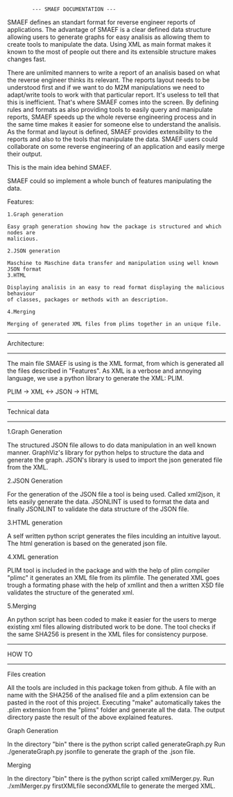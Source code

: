 			---	SMAEF DOCUMENTATION	---


SMAEF defines an standart format for reverse engineer reports of applications. The advantage of SMAEF is a clear defined data structure allowing users to generate graphs for easy analisis as allowing them to create tools to manipulate the data. Using XML as main format makes it known to the most of people out there and its extensible structure makes changes fast.

There are unlimited manners to write a report of an analisis based on what the reverse
engineer thinks its relevant. The reports layout needs to be understood first and if 
we want to do M2M manipulations we need to adapt/write tools to work with that 
particular report. It's useless to tell that this is inefficient. That's where SMAEF 
comes into the screen. By defining rules and formats as also providing tools to easily
query and manipulate reports, SMAEF speeds up the whole reverse engineering process and 
in the same time makes it easier for someone else to understand the analisis. As the
format and layout is defined, SMAEF provides extensibility to the reports and also to the tools that manipulate the data. SMAEF users could collaborate on some reverse engineering of an application and easily merge their output.

This is the main idea behind SMAEF.

SMAEF could so implement a whole bunch of features manipulating the data.

Features:

	1.Graph generation
	
	Easy graph generation showing how the package is structured and which nodes are
	malicious.

	2.JSON generation
	
	Maschine to Maschine data transfer and manipulation using well known JSON format	
	3.HTML 

	Displaying analisis in an easy to read format displaying the malicious behaviour 	
	of classes, packages or methods with an description.

	4.Merging

	Merging of generated XML files from plims together in an unique file.

____________

Architecture:
___________

The main file SMAEF is using is the XML format, from which is generated all the files
described in "Features". As XML is a verbose and annoying language, we use a python library to generate the XML: PLIM.

PLIM -> XML <-> JSON -> HTML

______________

Technical data
______________


1.Graph Generation

The structured JSON file allows to do data manipulation in an well known manner.
GraphViz's library for python helps to structure the data and generate the graph.
JSON's library is used to import the json generated file from the XML.


2.JSON Generation

For the generation of the JSON file a tool is being used. Called xml2json, it lets easily generate the data. JSONLINT is used to format the data and finally JSONLINT to validate the data structure of the JSON file.

3.HTML generation

A self written python script generates the files inculding an intuitive layout. 
The html generation is based on the generated json file.

4.XML generation

PLIM tool is included in the package and with the help of plim compiler "plimc" it generates an XML file from its plimfile. The generated XML goes trough a formating phase with the help of xmllint and then a written XSD file validates the structure of the generated xml.

5.Merging

An python script has been coded to make it easier for the users to merge existing xml files allowing distributed work to be done. The tool checks if the same SHA256 is present in the XML files for consistency purpose.

______

HOW TO
______


Files creation

All the tools are included in this package token from github.
A file with an name with the SHA256 of the analised file and a plim extension can be pasted in the root of this project. Executing "make" automatically takes the .plim extension from the "plims" folder and generate all the data. The output directory paste the result of the above explained features.


Graph Generation

In the directory "bin" there is the python script called generateGraph.py
Run ./generateGraph.py jsonfile         to generate the graph of the .json file.


Merging

In the directory "bin" there is the python script called xmlMerger.py.
Run ./xmlMerger.py firstXMLfile secondXMLfile	to generate the merged XML.


